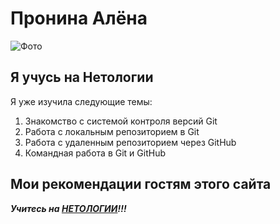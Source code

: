 # Пронина Алёна
![Фото](C:\Users\alena\Desktop\E23A1510.jpg "Это я")

## Я учусь на Нетологии

Я уже изучила следующие темы:
1. Знакомство с системой контроля версий Git
2. Работа с локальным репозиторием в Git
3. Работа с удаленным репозиторием через GitHub
4. Командная работа в Git и GitHub

## Мои рекомендации гостям этого сайта
***Учитесь на [НЕТОЛОГИИ](https://netology.ru/)!!!***


